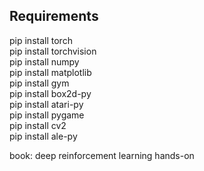 ## Requirements

pip install torch \
pip install torchvision \
pip install numpy \
pip install matplotlib \
pip install gym \
pip install box2d-py \
pip install atari-py \
pip install pygame \
pip install cv2 \
pip install ale-py

book: deep reinforcement learning hands-on
